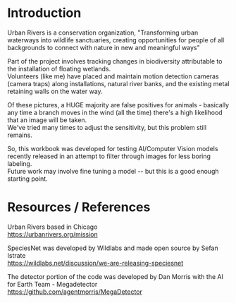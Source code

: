 # Introduction
Urban Rivers is a conservation organization, "Transforming urban waterways into wildlife sanctuaries, creating opportunities for people of all backgrounds to connect with nature in new and meaningful ways"  

Part of the project involves tracking changes in biodiversity attributable to the installation of floating wetlands.  
Volunteers (like me) have placed and maintain motion detection cameras (camera traps) along installations, natural river banks, and the existing metal retaining walls on the water way.  

Of these pictures, a HUGE majority are false positives for animals - basically any time a branch moves in the wind (all the time) there's a high likelihood that an image will be taken.  
We've tried many times to adjust the sensitivity, but this problem still remains.  

So, this workbook was developed for testing AI/Computer Vision models recently released in an attempt to filter through images for less boring labeling.  
Future work may involve fine tuning a model -- but this is a good enough starting point.  


# Resources / References
Urban Rivers based in Chicago  
https://urbanrivers.org/mission  

SpeciesNet was developed by Wildlabs and made open source by Sefan Istrate  
https://wildlabs.net/discussion/we-are-releasing-speciesnet  

The detector portion of the code was developed by Dan Morris with the AI for Earth Team - Megadetector  
https://github.com/agentmorris/MegaDetector  